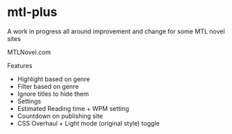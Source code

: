 # mtl-plus
A work in progress all around improvement and change for some MTL novel sites

MTLNovel.com

Features
 -  Highlight based on genre
 -  Filter based on genre
 -  Ignore titles to hide them
 -  Settings
 -  Estimated Reading time + WPM setting
 -  Countdown on publishing site
 -  CSS Overhaul + Light mode (original style) toggle
